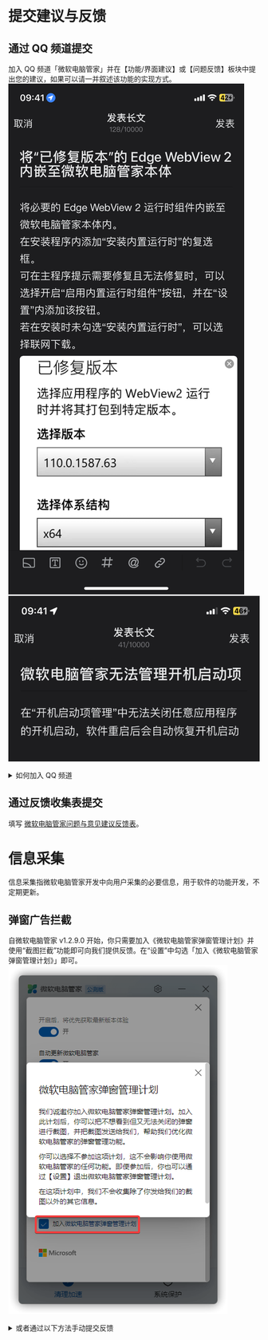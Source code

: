 # 提交建议与反馈

## 通过 QQ 频道提交
加入 QQ 频道「微软电脑管家」并在【功能/界面建议】或【问题反馈】板块中提出您的建议，如果可以请一并叙述该功能的实现方式。
![](../assets/appendix/connect-with-us/submit-a-suggestion.png)
![](../assets/appendix/connect-with-us/submit-a-question.png)

<details>

<summary>如何加入 QQ 频道</summary>

1. 点击右上角“关注我们”-“官方 QQ 频道”。

2. 使用移动端 QQ 频道搜索「微软电脑管家」。

:::warning 注意
目前，QQ 频道搜索 **仅支持移动端操作**，桌面用户请使用移动端加入，然后才能在 PCQQ 频道使用。
:::

</details>

## 通过反馈收集表提交
填写 [微软电脑管家问题与意见建议反馈表](https://docs.qq.com/form/page/DR0lRWlN2dW1GRGZ6)。

# 信息采集
信息采集指微软电脑管家开发中向用户采集的必要信息，用于软件的功能开发，不定期更新。

## 弹窗广告拦截
自微软电脑管家 v1.2.9.0 开始，你只需要加入《微软电脑管家弹窗管理计划》并使用“截图拦截”功能即可向我们提供反馈。在“设置”中勾选「加入《微软电脑管家弹窗管理计划》」即可。
![](../assets/appendix/connect-with-us/pop-up-management.png)

<details>

<summary>或者通过以下方法手动提交反馈</summary>

从 OneDrive 中获取 [Spy++](https://ys8rx-my.sharepoint.com/:f:/g/personal/gucats_ys8rx_onmicrosoft_com/EsfXKZanAY5AkVfITGxnWd4BXzTy6TJ6iK4BTp8FbAKI0g?e=pcGfby)。（或[从 Visual Studio](https://learn.microsoft.com/zh-cn/visualstudio/debugger/how-to-start-spy-increment?view=vs-2022) 中打开）

1. 将压缩包内所有文件解压至空白文件夹内，并直接运行“spyxx_amd64.exe”（若您没有安装 VC++ 运行库请先运行“VC_redist.x64.exe”再打开“spyxx_amd64.exe”）
![](../assets/appendix/connect-with-us/pop-up-management-feedback/unzip.png)

2. 在第二个功能区选择第五个按钮 [Find Window (Ctrl+F)]。
（若是从 Visual Studio 打开，则以下页面的语言会根据系统语言而定）
![](../assets/appendix/connect-with-us/pop-up-management-feedback/find-window.png)

3. 在新窗口找到“Finder Tool:”旁的圆形框（红色矩形框中的内容），将其拖动到广告窗口上，并将其中的“Handle”、“Caption”、“Class”、“Style”与“Rect”复制（草绿色矩形框中的内容）
![](../assets/appendix/connect-with-us/pop-up-management-feedback/result.png)

4. 选取两种方式向我们反馈：
        - a. 粘贴到 [微软电脑管家弹窗拦截定位收集表](https://docs.qq.com/sheet/DRVFPZXJoY0h4WXBU) 中。
        （*本文档没有正确与否， 只是为了方便了解小伙伴们对弹窗的认知，云文档有历史版本，本文档只可更改本人提交内容，请小伙伴自觉遵守。 ）
        - b. 加入 QQ 频道「微软电脑管家」并在【广告弹窗收集】板块中按照《广告弹窗收集表》中所提供的格式发帖。

</details>